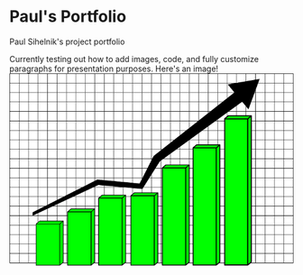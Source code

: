# Paul's Portfolio
Paul Sihelnik's project portfolio

Currently testing out how to add images, code, and fully customize paragraphs for presentation purposes.
Here's an image!
![test image](/images/testimage.JPG)

